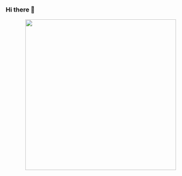 ### Hi there 👋
<p align="center"> <img src="https://media.giphy.com/media/ZZIEtQHmiTNwuxTOdt/giphy.gif" width=“300” height ="400"> </p>

<!--
**AntonioG177/AntonioG177** is a ✨ _special_ ✨ repository because its `README.md` (this file) appears on your GitHub profile.


Fuente: https://www.iteramos.com/pregunta/34047/github-readmemd-imagen-central
Here are some ideas to get you started:

- 🔭 I’m currently working on ...
- 🌱 I’m currently learning ...
- 👯 I’m looking to collaborate on ...
- 🤔 I’m looking for help with ...
- 💬 Ask me about ...
- 📫 How to reach me: ...
- 😄 Pronouns: ...
- ⚡ Fun fact: ...
-->
